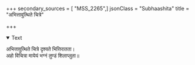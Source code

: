 +++
secondary_sources = [ "MSS_2265",]
jsonClass = "Subhaashita"
title = "अभित्तावुत्थिते चित्रे"

+++

<details open><summary>Text</summary>

अभित्तावुत्थिते चित्रे दृश्यते भित्तिरातता।  
अहो विचित्रा मायेयं भग्नं तुण्डं शिलाप्लुता॥
</details>

